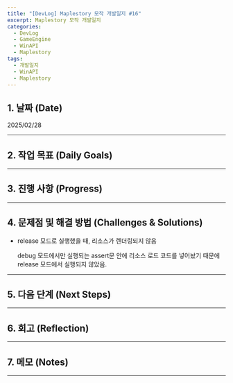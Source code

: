 ```yaml
---
title: "[DevLog] Maplestory 모작 개발일지 #16"
excerpt: Maplestory 모작 개발일지
categories:
  - DevLog
  - GameEngine
  - WinAPI
  - Maplestory
tags:
  - 개발일지
  - WinAPI
  - Maplestory
---
```

## 1. 날짜 (Date)

2025/02/28

---

## 2. 작업 목표 (Daily Goals)



---

## 3. 진행 사항 (Progress)



---

## 4. 문제점 및 해결 방법 (Challenges & Solutions)

- release 모드로 실행했을 때, 리소스가 렌더링되지 않음

	debug 모드에서만 실행되는 assert문 안에 리소스 로드 코드를 넣어놨기 때문에 release 모드에서 실행되지 않았음.

---

## 5. 다음 단계 (Next Steps)


---

## 6. 회고 (Reflection)



---

## 7. 메모 (Notes)


---

